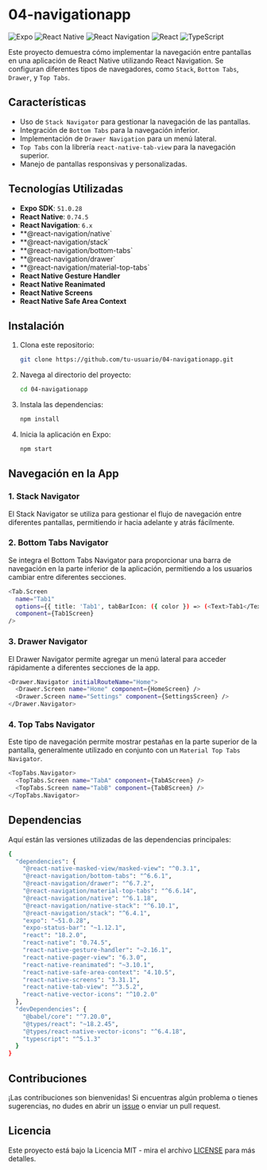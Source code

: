 
# 04-navigationapp

![Expo](https://img.shields.io/badge/Expo-51.0.28-blue.svg)
![React Native](https://img.shields.io/badge/React%20Native-0.74.5-blue.svg)
![React Navigation](https://img.shields.io/badge/React%20Navigation-6.6.1-green.svg)
![React](https://img.shields.io/badge/React-18.2.0-blue.svg)
![TypeScript](https://img.shields.io/badge/TypeScript-5.1.3-blue.svg)

Este proyecto demuestra cómo implementar la navegación entre pantallas en una aplicación de React Native utilizando React Navigation. Se configuran diferentes tipos de navegadores, como `Stack`, `Bottom Tabs`, `Drawer`, y `Top Tabs`.

## Características

- Uso de `Stack Navigator` para gestionar la navegación de las pantallas.
- Integración de `Bottom Tabs` para la navegación inferior.
- Implementación de `Drawer Navigation` para un menú lateral.
- `Top Tabs` con la librería `react-native-tab-view` para la navegación superior.
- Manejo de pantallas responsivas y personalizadas.

## Tecnologías Utilizadas

- **Expo SDK**: `51.0.28`
- **React Native**: `0.74.5`
- **React Navigation**: `6.x`
- **@react-navigation/native`
- **@react-navigation/stack`
- **@react-navigation/bottom-tabs`
- **@react-navigation/drawer`
- **@react-navigation/material-top-tabs`
- **React Native Gesture Handler**
- **React Native Reanimated**
- **React Native Screens**
- **React Native Safe Area Context**

## Instalación

1. Clona este repositorio:

   ```bash
   git clone https://github.com/tu-usuario/04-navigationapp.git
   ```

2. Navega al directorio del proyecto:

   ```bash
   cd 04-navigationapp
   ```

3. Instala las dependencias:

   ```bash
   npm install
   ```

4. Inicia la aplicación en Expo:

   ```bash
   npm start
   ```

## Navegación en la App

### 1. Stack Navigator

El Stack Navigator se utiliza para gestionar el flujo de navegación entre diferentes pantallas, permitiendo ir hacia adelante y atrás fácilmente.

### 2. Bottom Tabs Navigator

Se integra el Bottom Tabs Navigator para proporcionar una barra de navegación en la parte inferior de la aplicación, permitiendo a los usuarios cambiar entre diferentes secciones.

```bash
<Tab.Screen 
  name="Tab1" 
  options={{ title: 'Tab1', tabBarIcon: ({ color }) => (<Text>Tab1</Text>) }} 
  component={Tab1Screen} 
/>
```

### 3. Drawer Navigator

El Drawer Navigator permite agregar un menú lateral para acceder rápidamente a diferentes secciones de la app.

```bash
<Drawer.Navigator initialRouteName="Home">
  <Drawer.Screen name="Home" component={HomeScreen} />
  <Drawer.Screen name="Settings" component={SettingsScreen} />
</Drawer.Navigator>
```

### 4. Top Tabs Navigator

Este tipo de navegación permite mostrar pestañas en la parte superior de la pantalla, generalmente utilizado en conjunto con un `Material Top Tabs Navigator`.

```bash
<TopTabs.Navigator>
  <TopTabs.Screen name="TabA" component={TabAScreen} />
  <TopTabs.Screen name="TabB" component={TabBScreen} />
</TopTabs.Navigator>
```

## Dependencias

Aquí están las versiones utilizadas de las dependencias principales:

```bash
{
  "dependencies": {
    "@react-native-masked-view/masked-view": "^0.3.1",
    "@react-navigation/bottom-tabs": "^6.6.1",
    "@react-navigation/drawer": "^6.7.2",
    "@react-navigation/material-top-tabs": "^6.6.14",
    "@react-navigation/native": "^6.1.18",
    "@react-navigation/native-stack": "^6.10.1",
    "@react-navigation/stack": "^6.4.1",
    "expo": "~51.0.28",
    "expo-status-bar": "~1.12.1",
    "react": "18.2.0",
    "react-native": "0.74.5",
    "react-native-gesture-handler": "~2.16.1",
    "react-native-pager-view": "6.3.0",
    "react-native-reanimated": "~3.10.1",
    "react-native-safe-area-context": "4.10.5",
    "react-native-screens": "3.31.1",
    "react-native-tab-view": "^3.5.2",
    "react-native-vector-icons": "^10.2.0"
  },
  "devDependencies": {
    "@babel/core": "^7.20.0",
    "@types/react": "~18.2.45",
    "@types/react-native-vector-icons": "^6.4.18",
    "typescript": "^5.1.3"
  }
}
```

## Contribuciones

¡Las contribuciones son bienvenidas! Si encuentras algún problema o tienes sugerencias, no dudes en abrir un [issue](https://github.com/tu-usuario/04-navigationapp/issues) o enviar un pull request.

## Licencia

Este proyecto está bajo la Licencia MIT - mira el archivo [LICENSE](LICENSE) para más detalles.
